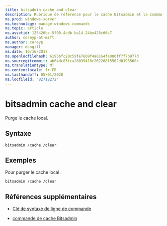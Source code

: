```yaml
---
title: bitsadmin cache and clear
description: Rubrique de référence pour le cache Bitsadmin et la commande Clear, qui purge le cache local.
ms.prod: windows-server
ms.technology: manage-windows-commands
ms.topic: article
ms.assetid: 125426bc-5f90-4cdb-ba14-24be428c66c7
author: coreyp-at-msft
ms.author: coreyp
manager: dongill
ms.date: 10/16/2017
ms.openlocfilehash: 6195bfc28c59fe7609f4a8164fa080ff7f7b977d
ms.sourcegitcommit: ab64dc83fca28039416c26226815502d0193500c
ms.translationtype: MT
ms.contentlocale: fr-FR
ms.lasthandoff: 05/01/2020
ms.locfileid: "82718272"
---
```

# <a name="bitsadmin-cache-and-clear"></a>bitsadmin cache and clear

Purge le cache local.

## <a name="syntax"></a>Syntaxe

```
bitsadmin /cache /clear
```

## <a name="examples"></a>Exemples

Pour purger le cache local :

```
bitsadmin /cache /clear
```

## <a name="additional-references"></a>Références supplémentaires

- [Clé de syntaxe de ligne de commande](command-line-syntax-key.md)

- [commande de cache Bitsadmin](bitsadmin-cache.md)
